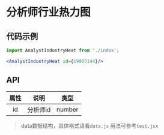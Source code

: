 # 分析师行业热力图

## 代码示例

``` jsx
import AnalystIndustryHeat from './index';

<AnalystIndustryHeat id={19905144}/>
```

## API

|属性|说明|类型|
|:--:|:--:|:--:|
|id|分析师id|number|

> data数据结构，具体格式请看`data.js` 用法可参考`test.jsx`

